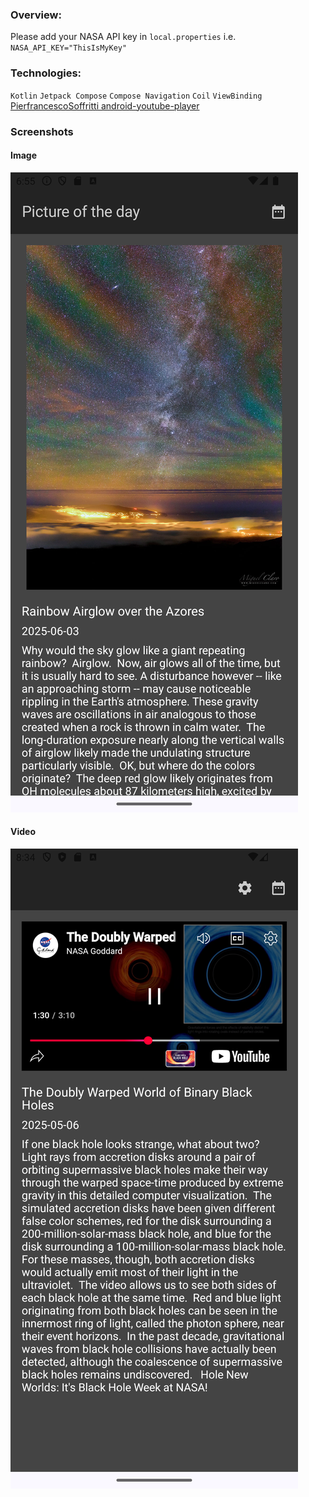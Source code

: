 ### Overview:

Please add your NASA API key in `local.properties` i.e. `NASA_API_KEY="ThisIsMyKey"`

### Technologies:

`Kotlin` `Jetpack Compose` `Compose Navigation` `Coil` `ViewBinding`
[PierfrancescoSoffritti android-youtube-player](https://github.com/PierfrancescoSoffritti/android-youtube-player)

### Screenshots

#### Image

![Alt text](screenshots/Screenshot_20250604_185526.png "screenshot-image")

#### Video

![Alt text](screenshots/Screenshot_20250606_203458.png "screenshot-video")

